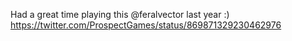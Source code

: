 Had a great time playing this @feralvector last year :) https://twitter.com/ProspectGames/status/869871329230462976